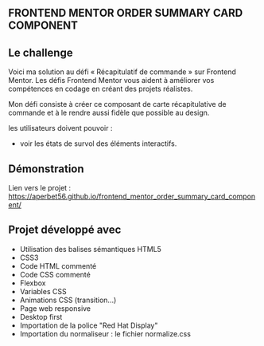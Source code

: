 ## FRONTEND MENTOR ORDER SUMMARY CARD COMPONENT

## Le challenge

Voici ma solution au défi « Récapitulatif de commande » sur Frontend Mentor. Les défis Frontend Mentor vous aident à améliorer vos compétences en codage en créant des projets réalistes.

Mon défi consiste à créer ce composant de carte récapitulative de commande et à le rendre aussi fidèle que possible au design.

les utilisateurs doivent pouvoir :

- voir les états de survol des éléments interactifs.

## Démonstration

Lien vers le projet : https://aperbet56.github.io/frontend_mentor_order_summary_card_component/

## Projet développé avec

- Utilisation des balises sémantiques HTML5
- CSS3
- Code HTML commenté
- Code CSS commenté
- Flexbox
- Variables CSS
- Animations CSS (transition...)
- Page web responsive
- Desktop first
- Importation de la police "Red Hat Display"
- Importation du normaliseur : le fichier normalize.css
